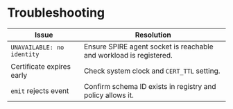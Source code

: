 # Troubleshooting

| Issue | Resolution |
| --- | --- |
| `UNAVAILABLE: no identity` | Ensure SPIRE agent socket is reachable and workload is registered. |
| Certificate expires early | Check system clock and `CERT_TTL` setting. |
| `emit` rejects event | Confirm schema ID exists in registry and policy allows it. |
